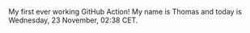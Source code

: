 My first ever working GitHub Action!
My name is Thomas and today is Wednesday, 23 November, 02:38 CET. 
